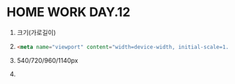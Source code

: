 # HOME WORK DAY.12

1. 크기(가로길이)

2. ```html
   <meta name="viewport" content="width=device-width, initial-scale=1.0">
   ```

3. 540/720/960/1140px

4. 



